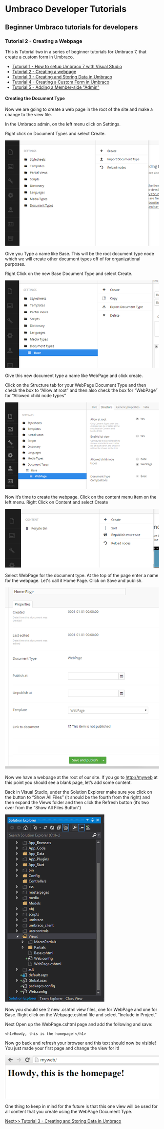 # Umbraco Developer Tutorials

## Beginner Umbraco tutorials for developers

### Tutorial 2 - Creating a Webpage
This is Tutorial two in a series of beginner tutorials for Umbraco 7, that create a custom form
in Umbraco.

*   [Tutorial 1 - How to setup Umbraco 7 with Visual Studio](Tutorial-1-Umbraco7-Setup.md)
*   [Tutorial 2 - Creating a webpage](Tutorial-2-Creating-a-Webpage.md)
*   [Tutorial 3 - Creating and Storing Data in Umbraco](Tutorial-3-Storing-Data-in-Umbraco.md)
*   [Tutorial 4 - Creating a Custom Form in Umbraco](Tutorial-4-Creating-a-Custom-Form.md)
*   [Tutorial 5 - Adding a Member-side "Admin"](Tutorial-5-Adding-a-Member-Side-Admin.md)

#### Creating the Document Type

Now we are going to create a web page in the root of the site and make a change to the view file.

In the Umbraco admin, on the left menu click on Settings.

Right click on Document Types and select Create.

![](images/image21.png)

Give you Type a name like Base. This will be the root document type node which we will create other document types off of for organizational purposes.

Right Click on the new Base Document Type and select Create.

![](images/image09.png)

Give this new document type a name like WebPage and click create.

Click on the Structure tab for your WebPage Document Type and then
check the box to “Allow at root” and then also check the box for “WebPage”
for “Allowed child node types”

![](images/image15.png)

Now it’s time to create the webpage.  Click on the content menu item on the left menu.
Right Click on Content and select Create

![](images/image17.png)

Select WebPage for the document type. At the top of the page enter a name for the webpage.
Let's call it Home Page. Click on Save and publish.

![](images/image07.png)

Now we have a webpage at the root of our site.  If you go to
[http://myweb](http://myweb) at this point you should see a blank page, let’s add some content.

Back in Visual Studio, under the Solution Explorer make sure you click on the button to
“Show All Files” (it should be the fourth from the right) and then expand the Views folder
and then click the Refresh button (it’s two over from the “Show All Files Button”)

![](images/image02.png)

Now you should see 2 new .cshtml view files, one for WebPage and one for Base.
Right click on the Webpage.cshtml file and select “Include in Project”

Next Open up the WebPage.cshtml page and add the following and save:

    <h1>Howdy, this is the homepage!</h1>

Now go back and refresh your browser and this text should now be visible!
You just made your first page and change the view for it!

![](images/image14.png)

One thing to keep in mind for the future is that this one view will be
used for all content that you create using the WebPage Document Type.

[Next>> Tutorial 3 - Creating and Storing Data in Umbraco](Tutorial-3-Storing-Data-in-Umbraco.md)
